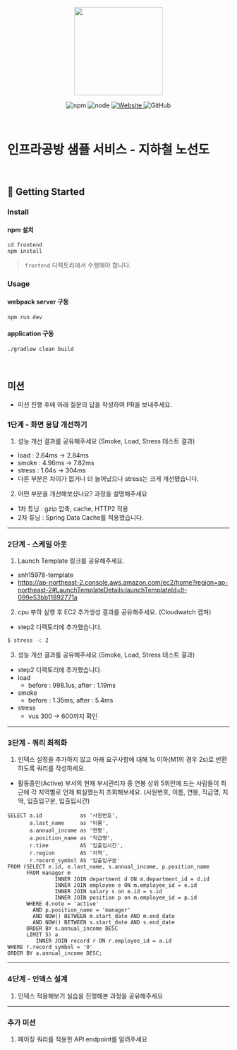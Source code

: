 <p align="center">
    <img width="200px;" src="https://raw.githubusercontent.com/woowacourse/atdd-subway-admin-frontend/master/images/main_logo.png"/>
</p>
<p align="center">
  <img alt="npm" src="https://img.shields.io/badge/npm-%3E%3D%205.5.0-blue">
  <img alt="node" src="https://img.shields.io/badge/node-%3E%3D%209.3.0-blue">
  <a href="https://edu.nextstep.camp/c/R89PYi5H" alt="nextstep atdd">
    <img alt="Website" src="https://img.shields.io/website?url=https%3A%2F%2Fedu.nextstep.camp%2Fc%2FR89PYi5H">
  </a>
  <img alt="GitHub" src="https://img.shields.io/github/license/next-step/atdd-subway-service">
</p>

<br>

# 인프라공방 샘플 서비스 - 지하철 노선도

<br>

## 🚀 Getting Started

### Install
#### npm 설치
```
cd frontend
npm install
```
> `frontend` 디렉토리에서 수행해야 합니다.

### Usage
#### webpack server 구동
```
npm run dev
```
#### application 구동
```
./gradlew clean build
```
<br>

## 미션

* 미션 진행 후에 아래 질문의 답을 작성하여 PR을 보내주세요.


### 1단계 - 화면 응답 개선하기
1. 성능 개선 결과를 공유해주세요 (Smoke, Load, Stress 테스트 결과)
- load : 2.64ms -> 2.84ms
- smoke : 4.96ms -> 7.82ms
- stress : 1.04s -> 304ms
- 다른 부분은 차이가 없거나 더 늘어났으나 stress는 크게 개선됐습니다.

2. 어떤 부분을 개선해보셨나요? 과정을 설명해주세요
- 1차 튜닝 :  gzip 압축, cache, HTTP2 적용
- 2차 튜닝 : Spring Data Cache를 적용했습니다.
---

### 2단계 - 스케일 아웃

1. Launch Template 링크를 공유해주세요.
- snh15978-template
- https://ap-northeast-2.console.aws.amazon.com/ec2/home?region=ap-northeast-2#LaunchTemplateDetails:launchTemplateId=lt-099e53bb11892771a
2. cpu 부하 실행 후 EC2 추가생성 결과를 공유해주세요. (Cloudwatch 캡쳐)
- step2 디렉토리에 추가했습니다.
```sh
$ stress -c 2
```

3. 성능 개선 결과를 공유해주세요 (Smoke, Load, Stress 테스트 결과)
- step2 디렉토리에 추가했습니다.
- load
  - before : 998.1us, after : 1.19ms
- smoke
  - before : 1.35ms, after : 5.4ms
- stress
  - vus 300 -> 600까지 확인
---

### 3단계 - 쿼리 최적화

1. 인덱스 설정을 추가하지 않고 아래 요구사항에 대해 1s 이하(M1의 경우 2s)로 반환하도록 쿼리를 작성하세요.

- 활동중인(Active) 부서의 현재 부서관리자 중 연봉 상위 5위안에 드는 사람들이 최근에 각 지역별로 언제 퇴실했는지 조회해보세요. (사원번호, 이름, 연봉, 직급명, 지역, 입출입구분, 입출입시간)
```mysql
SELECT a.id            as '사원번호',
       a.last_name     as '이름',
       a.annual_income as '연봉',
       a.position_name as '직급명',
       r.time          AS '입출입시간',
       r.region        AS '지역',
       r.record_symbol AS '입출입구분'
FROM (SELECT e.id, e.last_name, s.annual_income, p.position_name
      FROM manager m
               INNER JOIN department d ON m.department_id = d.id
               INNER JOIN employee e ON m.employee_id = e.id
               INNER JOIN salary s on e.id = s.id
               INNER JOIN position p on m.employee_id = p.id
      WHERE d.note = 'active'
        AND p.position_name = 'manager'
        AND NOW() BETWEEN m.start_date AND m.end_date
        AND NOW() BETWEEN s.start_date AND s.end_date
      ORDER BY s.annual_income DESC
      LIMIT 5) a
         INNER JOIN record r ON r.employee_id = a.id
WHERE r.record_symbol = 'O'
ORDER BY a.annual_income DESC;
```
---

### 4단계 - 인덱스 설계

1. 인덱스 적용해보기 실습을 진행해본 과정을 공유해주세요

---

### 추가 미션

1. 페이징 쿼리를 적용한 API endpoint를 알려주세요
